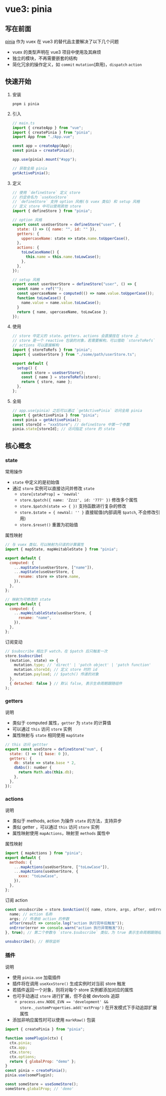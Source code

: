 # vue3: pinia

## 写在前面

[pinia](https://pinia.vuejs.org/zh/) 作为 vuex 在 vue3 的替代品主要解决了以下几个问题

- vuex 的类型声明在 vue3 项目中使用及其麻烦
- 独立的模块，不再需要嵌套的结构
- 简化冗余的操作定义，如 `commit` `mutation`(弃用)，`dispatch` `action`

## 快速开始

1. 安装

   ```shell
   pnpm i pinia
   ```

2. 引入

   ```js
   // main.ts
   import { createApp } from "vue";
   import { createPinia } from "pinia";
   import App from "./App.vue";

   const app = createApp(App);
   const pinia = createPinia();

   app.use(pinia).mount("#app");

   // 获取全局 pinia
   getActivePinia();
   ```

3. 定义

   ```js
   // 使用 `defineStore` 定义 store
   // 约定命名为 `useXxxStore`
   // `defineStore` 支持 option 风格(与 vuex 类似) 和 setup 风格
   // 定义 store 中可以使用其他 store
   import { defineStore } from "pinia";

   // option 风格
   export const useUserStore = defineStore("user", {
     state: () => ({ name: "", id: "" }),
     getters: {
       uppercaseName: state => state.name.toUpperCase(),
     },
     actions: {
       toLowCaseName() {
         this.name = this.name.toLowCase();
       },
     },
   });

   // setup 风格
   export const userUserStore = defineStore("user", () => {
     const name = ref("");
     const upercaseName = computed(() => name.value.toUpperCase());
     function toLowCase() {
       name.value = name.value.toLowCase();
     }
     return { name, upercaseName, toLowCase };
   });
   ```

4. 使用

   ```js
   // store 中定义的 state、getters、actions 会直接挂在 store 上
   // store 是一个 reactive 包装的对象，若需要解构，可以借助 `storeToRefs`
   // actions 可以直接解构
   import { storeToRefs } from "pinia";
   import { useUserStore } from "./some/path/userStore.ts";

   export default {
     setup() {
       const store = useUserStore();
       const { name } = storeToRefs(store);
       return { store, name };
     },
   };
   ```

5. 全局

   ```js
   // app.use(pinia) 之后可以通过 `getActivePinia` 访问全局 pinia
   import { getActivePinia } from "pinia";
   const pinia = getActivePinia();
   const storeId = "xxxStore"; // defineStore 中第一个参数
   pinia.state[storeId]; // 访问指定 store 的 state
   ```

## 核心概念

### state

常用操作

- `state` 中定义的是初始值
- 通过 `store` 实例可以直接访问并修改 `state`
  - `store[stateProp] = 'newVal'`
  - `store.$patch({ name: 'Zzzz', id: '777' })` 修改多个属性
  - `store.$patch(state => { })` 支持函数进行复杂的修改
  - `store.$state = { newVal: '' }` 直接赋值(内部调用 `$patch`, 不会修改引用)
  - `store.$reset()` 重置为初始值

属性映射

```js
// 与 vuex 类似，可以映射为只读的计算属性
import { mapState, mapWeitableState } from "pinia";

export default {
  computed: {
    ...mapState(useUserStore, ["name"]),
    ...mapState(useUserStore, {
      rename: store => store.name,
    }),
  },
};

// 映射为可修改的 state
export default {
  computed: {
    ...mapWeitableState(useUserStore, {
      rename: "name",
    }),
  },
};
```

订阅变动

```js
// $subscribe 相比于 watch，在 $patch 后只触发一次
store.$subscribe(
  (mutation, state) => {
    mutation.type; // 'direct' | 'patch object' | 'patch function'
    mutation.storeId; // 定义 store 时的 id
    mutation.payload; // $patch() 传递的对象
  },
  { detached: false } // 默认 false, 表示生命周期跟随组件
);
```

### getters

说明

- 类似于 computed 属性，`getter` 为 `state` 的计算值
- 可以通过 `this` 访问 `store` 实例
- 属性映射与 `state` 相同使用 `mapState`

```js
// this 访问 gettter
export const useStore = defineStore("num", {
  state: () => ({ base: 0 }),
  getters: {
    db: state => state.base * 2,
    dbAbs(): number {
      return Math.abs(this.db);
    },
  },
});
```

### actions

说明

- 类似于 methods, action 为操作 `state` 的方法，支持异步
- 类似 getter ，可以通过 `this` 访问 `store` 实例
- 属性映射使用 `mapActions`，映射至 `methods` 属性中

属性映射

```js
import { mapActions } from "pinia";
export default {
  methods: {
    ...mapActions(useUserStore, ["toLowCase"]),
    ...mapActions(useUserStore, {
      xxxx: "toLowCase",
    }),
  },
};
```

订阅 action

```js
const unsubscribe = store.$onAction(({ name, store, args, after, onError }) => {
  name; // action 名称
  args; // 传递给 action 的参数
  after(result => console.log("action 执行完毕后触发"));
  onError(error => console.warn("action 执行异常触发"));
}, true); // 第二个参数与 `store.$subscribe` 类似，为 true 表示生命周期跟随组件

unsubscribe(); // 移除监听
```

### 插件

说明

- 使用 `pinia.use` 加载插件
- 插件将在调用 `useXxxStore()` 生成实例时对当前 store 触发
- 若插件返回一个对象，则将对每个 store 实例都添加对应的属性
- 也可手动通过 `store` 进行扩展，但不会被 devtools 追踪
  - `process.env.NODE_EVN == 'development' && store._customProperties.add('extProp')` 在开发模式下手动追踪扩展属性
- 添加非响应属性时可以使用 `markRaw()` 包装

```js
import { createPinia } from "pinia";

function somePlugin(ctx) {
  ctx.pinia;
  ctx.app;
  ctx.store;
  ctx.options;
  return { globalProp: "demo" };
}
const pinia = createPinia();
pinia.use(somePlugin);

const someStore = useSomeStore();
someStore.globalProp; // 'demo'
```
